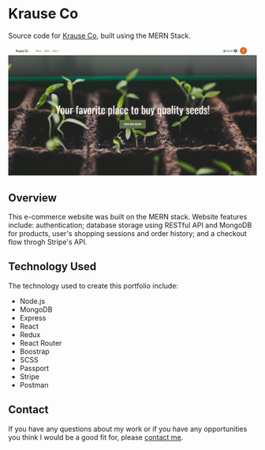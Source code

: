 # Krause Co

Source code for [Krause Co](https://krauseco.timkrause.dev/), built using the MERN Stack.

<img alt="portfolio home" src="./imgs/home.PNG">

## Overview

This e-commerce website was built on the MERN stack. Website features include: authentication; database storage using RESTful API and MongoDB for products, user's shopping sessions and order history; and a checkout flow throgh Stripe's API.

## Technology Used
The technology used to create this portfolio include:

- Node.js
- MongoDB
- Express
- React
- Redux
- React Router
- Boostrap
- SCSS
- Passport
- Stripe
- Postman

## Contact
If you have any questions about my work or if you have any opportunities you think I would be a good fit for, please [contact me](mailto:timkrausedev@gmail.com).
